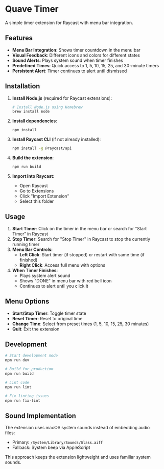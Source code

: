 # Quave Timer

A simple timer extension for Raycast with menu bar integration.

## Features

- **Menu Bar Integration**: Shows timer countdown in the menu bar
- **Visual Feedback**: Different icons and colors for different states
- **Sound Alerts**: Plays system sound when timer finishes
- **Predefined Times**: Quick access to 1, 5, 10, 15, 25, and 30-minute timers
- **Persistent Alert**: Timer continues to alert until dismissed

## Installation

1. **Install Node.js** (required for Raycast extensions):
   ```bash
   # Install Node.js using Homebrew
   brew install node
   ```

2. **Install dependencies**:
   ```bash
   npm install
   ```

3. **Install Raycast CLI** (if not already installed):
   ```bash
   npm install -g @raycast/api
   ```

4. **Build the extension**:
   ```bash
   npm run build
   ```

5. **Import into Raycast**:
   - Open Raycast
   - Go to Extensions
   - Click "Import Extension"
   - Select this folder

## Usage

1. **Start Timer**: Click on the timer in the menu bar or search for "Start Timer" in Raycast
2. **Stop Timer**: Search for "Stop Timer" in Raycast to stop the currently running timer
3. **Menu Bar Controls**:
   - **Left Click**: Start timer (if stopped) or restart with same time (if finished)
   - **Right Click**: Access full menu with options
4. **When Timer Finishes**:
   - Plays system alert sound
   - Shows "DONE" in menu bar with red bell icon
   - Continues to alert until you click it

## Menu Options

- **Start/Stop Timer**: Toggle timer state
- **Reset Timer**: Reset to original time
- **Change Time**: Select from preset times (1, 5, 10, 15, 25, 30 minutes)
- **Quit**: Exit the extension

## Development

```bash
# Start development mode
npm run dev

# Build for production
npm run build

# Lint code
npm run lint

# Fix linting issues
npm run fix-lint
```

## Sound Implementation

The extension uses macOS system sounds instead of embedding audio files:
- Primary: `/System/Library/Sounds/Glass.aiff`
- Fallback: System beep via AppleScript

This approach keeps the extension lightweight and uses familiar system sounds. 